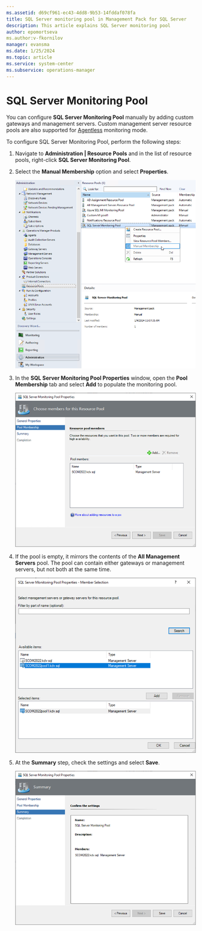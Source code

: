 ```yaml
---
ms.assetid: d69cf961-ec43-4dd8-9b53-14fddaf078fa
title: SQL Server monitoring pool in Management Pack for SQL Server
description: This article explains SQL Server monitoring pool
author: epomortseva
ms.author:v-fkornilov
manager: evansma
ms.date: 1/25/2024
ms.topic: article
ms.service: system-center
ms.subservice: operations-manager
---
```


# SQL Server Monitoring Pool

You can configure **SQL Server Monitoring Pool** manually by adding custom gateways and management servers. Custom management server resource pools are also supported for [Agentless](sql-server-management-pack-monitoring-modes.md#configuring-agentless-monitoring-mode) monitoring mode.

To configure SQL Server Monitoring Pool, perform the following steps:

1. Navigate to **Administration | Resource Pools** and in the list of resource pools, right-click **SQL Server Monitoring Pool**.

2. Select the **Manual Membership** option and select **Properties**.

    ![Screenshot showing the Manual membership properties.](./media/sql-server-management-pack/resource-pool-manual-membership.png)

3. In the **SQL Server Monitoring Pool Properties** window, open the **Pool Membership** tab and select **Add** to populate the monitoring pool.

    ![Screenshot showing Adding pool membership.](./media/sql-server-management-pack/adding-pool-membership-manual.png)

4. If the pool is empty, it mirrors the contents of the **All Management Servers** pool. The pool can contain either gateways or management servers, but not both at the same time.

    ![Screenshot showing Configure pool membership.](./media/sql-server-management-pack/resource-pool-selecting-servers.png)

5. At the **Summary** step, check the settings and select **Save**.

    ![Screenshot showing the Review summary information.](./media/sql-server-management-pack/summary-resource-pool.png)
